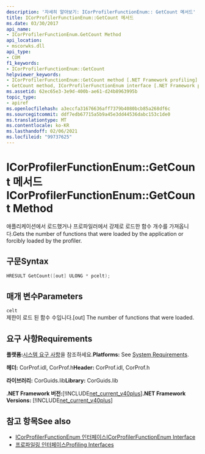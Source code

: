 ```yaml
---
description: '자세히 알아보기: ICorProfilerFunctionEnum:: GetCount 메서드'
title: ICorProfilerFunctionEnum::GetCount 메서드
ms.date: 03/30/2017
api_name:
- ICorProfilerFunctionEnum.GetCount Method
api_location:
- mscorwks.dll
api_type:
- COM
f1_keywords:
- ICorProfilerFunctionEnum::GetCount
helpviewer_keywords:
- ICorProfilerFunctionEnum::GetCount method [.NET Framework profiling]
- GetCount method, ICorProfilerFunctionEnum interface [.NET Framework profiling]
ms.assetid: 62ec65e3-3e9d-400b-ae61-d24b8963995b
topic_type:
- apiref
ms.openlocfilehash: a3eccfa31676636aff7379b4080bcb85a268df6c
ms.sourcegitcommit: ddf7edb67715a5b9a45e3dd44536dabc153c1de0
ms.translationtype: MT
ms.contentlocale: ko-KR
ms.lasthandoff: 02/06/2021
ms.locfileid: "99737625"
---
```

# <a name="icorprofilerfunctionenumgetcount-method"></a><span data-ttu-id="21a83-103">ICorProfilerFunctionEnum::GetCount 메서드</span><span class="sxs-lookup"><span data-stu-id="21a83-103">ICorProfilerFunctionEnum::GetCount Method</span></span>

<span data-ttu-id="21a83-104">애플리케이션에서 로드했거나 프로파일러에서 강제로 로드한 함수 개수를 가져옵니다.</span><span class="sxs-lookup"><span data-stu-id="21a83-104">Gets the number of functions that were loaded by the application or forcibly loaded by the profiler.</span></span>  
  
## <a name="syntax"></a><span data-ttu-id="21a83-105">구문</span><span class="sxs-lookup"><span data-stu-id="21a83-105">Syntax</span></span>  
  
```cpp  
HRESULT GetCount([out] ULONG * pcelt);  
```  
  
## <a name="parameters"></a><span data-ttu-id="21a83-106">매개 변수</span><span class="sxs-lookup"><span data-stu-id="21a83-106">Parameters</span></span>  

 `celt`  
 <span data-ttu-id="21a83-107">제한이 로드 된 함수 수입니다.</span><span class="sxs-lookup"><span data-stu-id="21a83-107">[out] The number of functions that were loaded.</span></span>  
  
## <a name="requirements"></a><span data-ttu-id="21a83-108">요구 사항</span><span class="sxs-lookup"><span data-stu-id="21a83-108">Requirements</span></span>  

 <span data-ttu-id="21a83-109">**플랫폼:**[시스템 요구 사항](../../get-started/system-requirements.md)을 참조하세요.</span><span class="sxs-lookup"><span data-stu-id="21a83-109">**Platforms:** See [System Requirements](../../get-started/system-requirements.md).</span></span>  
  
 <span data-ttu-id="21a83-110">**헤더:** CorProf.idl, CorProf.h</span><span class="sxs-lookup"><span data-stu-id="21a83-110">**Header:** CorProf.idl, CorProf.h</span></span>  
  
 <span data-ttu-id="21a83-111">**라이브러리:** CorGuids.lib</span><span class="sxs-lookup"><span data-stu-id="21a83-111">**Library:** CorGuids.lib</span></span>  
  
 <span data-ttu-id="21a83-112">**.NET Framework 버전:**[!INCLUDE[net_current_v40plus](../../../../includes/net-current-v40plus-md.md)]</span><span class="sxs-lookup"><span data-stu-id="21a83-112">**.NET Framework Versions:** [!INCLUDE[net_current_v40plus](../../../../includes/net-current-v40plus-md.md)]</span></span>  
  
## <a name="see-also"></a><span data-ttu-id="21a83-113">참고 항목</span><span class="sxs-lookup"><span data-stu-id="21a83-113">See also</span></span>

- [<span data-ttu-id="21a83-114">ICorProfilerFunctionEnum 인터페이스</span><span class="sxs-lookup"><span data-stu-id="21a83-114">ICorProfilerFunctionEnum Interface</span></span>](icorprofilerfunctionenum-interface.md)
- [<span data-ttu-id="21a83-115">프로파일링 인터페이스</span><span class="sxs-lookup"><span data-stu-id="21a83-115">Profiling Interfaces</span></span>](profiling-interfaces.md)
